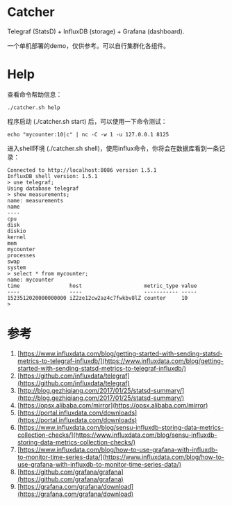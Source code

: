 # Catcher

Telegraf (StatsD) + InfluxDB (storage) + Grafana (dashboard).

一个单机部署的demo，仅供参考。可以自行集群化各组件。

# Help

查看命令帮助信息：

    ./catcher.sh help

程序启动 (./catcher.sh start) 后，可以使用一下命令测试：

    echo "mycounter:10|c" | nc -C -w 1 -u 127.0.0.1 8125

进入shell环境 (./catcher.sh shell)，使用influx命令，你将会在数据库看到一条记录：

    Connected to http://localhost:8086 version 1.5.1
    InfluxDB shell version: 1.5.1
    > use telegraf;
    Using database telegraf
    > show measurements;
    name: measurements
    name
    ----
    cpu
    disk
    diskio
    kernel
    mem
    mycounter
    processes
    swap
    system
    > select * from mycounter;
    name: mycounter
    time                host                    metric_type value
    ----                ----                    ----------- -----
    1523512020000000000 iZ2ze12cw2az4c7fwkbv8lZ counter     10
    >

# 参考

1. [https://www.influxdata.com/blog/getting-started-with-sending-statsd-metrics-to-telegraf-influxdb/](https://www.influxdata.com/blog/getting-started-with-sending-statsd-metrics-to-telegraf-influxdb/)
2. [https://github.com/influxdata/telegraf](https://github.com/influxdata/telegraf)
3. [http://blog.gezhiqiang.com/2017/01/25/statsd-summary/](http://blog.gezhiqiang.com/2017/01/25/statsd-summary/)
4. [https://opsx.alibaba.com/mirror](https://opsx.alibaba.com/mirror)
5. [https://portal.influxdata.com/downloads](https://portal.influxdata.com/downloads)
6. [https://www.influxdata.com/blog/sensu-influxdb-storing-data-metrics-collection-checks/](https://www.influxdata.com/blog/sensu-influxdb-storing-data-metrics-collection-checks/)
7. [https://www.influxdata.com/blog/how-to-use-grafana-with-influxdb-to-monitor-time-series-data/](https://www.influxdata.com/blog/how-to-use-grafana-with-influxdb-to-monitor-time-series-data/)
8. [https://github.com/grafana/grafana](https://github.com/grafana/grafana)
9. [https://grafana.com/grafana/download](https://grafana.com/grafana/download)
